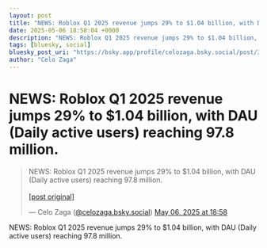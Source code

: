 ```yaml
---
layout: post
title: "NEWS: Roblox Q1 2025 revenue jumps 29% to $1.04 billion, with DAU (Daily active users) reaching 97.8 million."
date: 2025-05-06 18:58:04 +0000
description: "NEWS: Roblox Q1 2025 revenue jumps 29% to $1.04 billion, with DAU (Daily active users) reaching 97.8 million."
tags: [bluesky, social]
bluesky_post_uri: "https://bsky.app/profile/celozaga.bsky.social/post/3lojkt57wpj2v"
author: "Celo Zaga"
---
```


<h1 class="bluesky-post-title">NEWS: Roblox Q1 2025 revenue jumps 29% to $1.04 billion, with DAU (Daily active users) reaching 97.8 million.</h1>


<blockquote class="bluesky-embed" data-bluesky-uri="at://did:plc:lmh6rennptq77inaztnovw4b/app.bsky.feed.post/3lojkt57wpj2v" data-bluesky-embed-color-mode="system">
<p lang="">NEWS: Roblox Q1 2025 revenue jumps 29% to $1.04 billion, with DAU (Daily active users) reaching 97.8 million.<br><br><a href="https://bsky.app/profile/celozaga.bsky.social/post/3lojkt57wpj2v">[post original]</a></p>
&mdash; Celo Zaga (<a href="https://bsky.app/profile/did:plc:lmh6rennptq77inaztnovw4b">@celozaga.bsky.social</a>) <a href="https://bsky.app/profile/celozaga.bsky.social/post/3lojkt57wpj2v">May 06, 2025 at 18:58</a>
</blockquote>
<script async src="https://embed.bsky.app/static/embed.js" charset="utf-8"></script>


<p class="bluesky-post-description">NEWS: Roblox Q1 2025 revenue jumps 29% to $1.04 billion, with DAU (Daily active users) reaching 97.8 million.</p>
